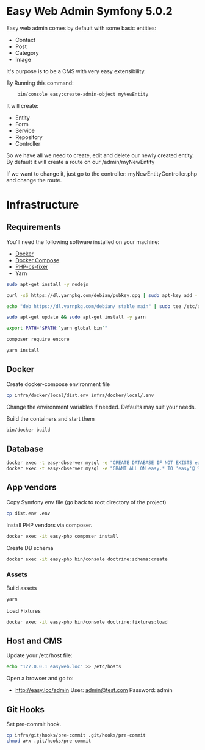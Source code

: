 # Easy Web Admin Symfony 5.0.2

Easy web admin comes by default with some basic entities:
- Contact
- Post
- Category
- Image

It's purpose is to be a CMS with very easy extensibility.

By Running this command:
```bash
    bin/console easy:create-admin-object myNewEntity
```

It will create:
- Entity
- Form
- Service
- Repository
- Controller

So we have all we need to create, edit and delete our newly created entity.
By default it will create a route on our /admin/myNewEntity

If we want to change it, just go to the controller: myNewEntityController.php and change the route.

# Infrastructure

## Requirements

You'll need the following software installed on your machine:

* [Docker](https://docs.docker.com/install/)
* [Docker Compose](https://docs.docker.com/compose/install/)
* [PHP-cs-fixer](http://cs.sensiolabs.org/)
* Yarn
```bash
sudo apt-get install -y nodejs

curl -sS https://dl.yarnpkg.com/debian/pubkey.gpg | sudo apt-key add -

echo "deb https://dl.yarnpkg.com/debian/ stable main" | sudo tee /etc/apt/sources.list.d/yarn.list

sudo apt-get update && sudo apt-get install -y yarn

export PATH="$PATH:`yarn global bin`"

composer require encore

yarn install 
```
## Docker

Create docker-compose environment file

```bash
cp infra/docker/local/dist.env infra/docker/local/.env
```

Change the environment variables if needed. Defaults may suit your needs.

Build the containers and start them

```bash
bin/docker build
```

## Database

```bash
docker exec -t easy-dbserver mysql -e "CREATE DATABASE IF NOT EXISTS easy"
docker exec -t easy-dbserver mysql -e "GRANT ALL ON easy.* TO 'easy'@'%' IDENTIFIED BY 'easy'"
```

## App vendors

Copy Symfony env file (go back to root directory of the project)

```bash
cp dist.env .env
```

Install PHP vendors via composer.

```bash
docker exec -it easy-php composer install
```

Create DB schema

```bash
docker exec -it easy-php bin/console doctrine:schema:create
```

### Assets

Build assets
```bash
yarn
```

Load Fixtures
```bash
docker exec -it easy-php bin/console doctrine:fixtures:load
```

## Host and CMS

Update your /etc/host file:

```bash
echo "127.0.0.1 easyweb.loc" >> /etc/hosts
```

Open a browser and go to:

* http://easy.loc/admin
User: admin@test.com
Password: admin

## Git Hooks

Set pre-commit hook.

```bash
cp infra/git/hooks/pre-commit .git/hooks/pre-commit
chmod a+x .git/hooks/pre-commit
```



